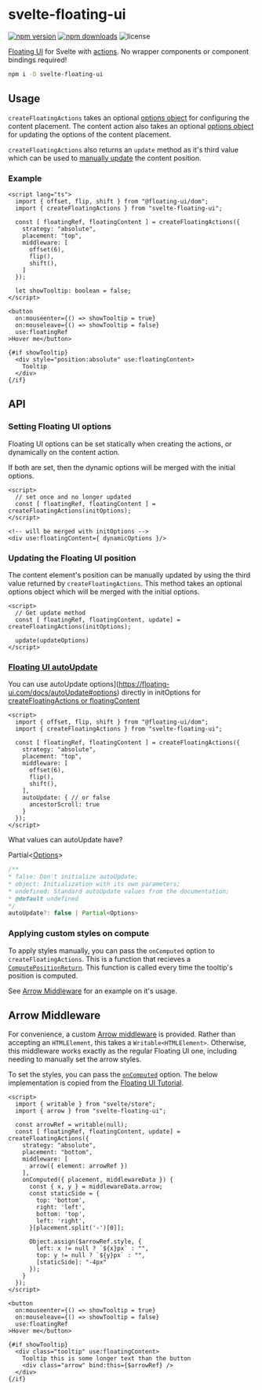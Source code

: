 # svelte-floating-ui

[![npm version](http://img.shields.io/npm/v/svelte-floating-ui.svg)](https://www.npmjs.com/package/svelte-floating-ui)
[![npm downloads](https://img.shields.io/npm/dm/svelte-floating-ui.svg)](https://www.npmjs.com/package/svelte-floating-ui)
![license](https://img.shields.io/npm/l/svelte-floating-ui)

[Floating UI](https://github.com/floating-ui/floating-ui/) for Svelte with [actions](https://svelte.dev/docs#use_action). No wrapper components or component bindings required!

```bash
npm i -D svelte-floating-ui
```

## Usage

`createFloatingActions` takes an optional [options object](https://floating-ui.com/docs/computePosition#options) for configuring the content placement. The content action also takes an optional [options object](https://floating-ui.com/docs/computePosition#options) for updating the options of the content placement.

`createFloatingActions` also returns an `update` method as it's third value which can be used to [manually update](https://floating-ui.com/docs/computePosition#updating) the content position.

### Example

```svelte
<script lang="ts">
  import { offset, flip, shift } from "@floating-ui/dom";
  import { createFloatingActions } from "svelte-floating-ui";

  const [ floatingRef, floatingContent ] = createFloatingActions({
    strategy: "absolute",
    placement: "top",
    middleware: [
      offset(6),
      flip(),
      shift(),
    ]
  });

  let showTooltip: boolean = false;
</script>

<button 
  on:mouseenter={() => showTooltip = true}
  on:mouseleave={() => showTooltip = false}
  use:floatingRef
>Hover me</button>

{#if showTooltip}
  <div style="position:absolute" use:floatingContent>
    Tooltip
  </div>
{/if}
```

## API

### Setting Floating UI options

Floating UI options can be set statically when creating the actions, or dynamically on the content action.

If both are set, then the dynamic options will be merged with the initial options.

```svelte
<script>
  // set once and no longer updated
  const [ floatingRef, floatingContent ] = createFloatingActions(initOptions);
</script>

<!-- will be merged with initOptions -->
<div use:floatingContent={ dynamicOptions }/>
```

### Updating the Floating UI position

The content element's position can be manually updated by using the third value returned by `createFloatingActions`. This method takes an optional options object which will be merged with the initial options.

```svelte
<script>
  // Get update method
  const [ floatingRef, floatingContent, update] = createFloatingActions(initOptions);

  update(updateOptions)
</script>
```

### [Floating UI autoUpdate](https://floating-ui.com/docs/autoUpdate)

You can use autoUpdate options](https://floating-ui.com/docs/autoUpdate#options) directly in initOptions for [createFloatingActions or floatingContent](https://github.com/fedorovvvv/svelte-floating-ui#example)

```svelte
<script>
  import { offset, flip, shift } from "@floating-ui/dom";
  import { createFloatingActions } from "svelte-floating-ui";

  const [ floatingRef, floatingContent ] = createFloatingActions({
    strategy: "absolute",
    placement: "top",
    middleware: [
      offset(6),
      flip(),
      shift(),
    ],
    autoUpdate: { // or false
      ancestorScroll: true
    }
  });
</script>
```

What values can autoUpdate have?

Partial<[Options](https://floating-ui.com/docs/autoUpdate#options)>
```ts
/**
* false: Don't initialize autoUpdate;
* object: Initialization with its own parameters;
* undefined: Standard autoUpdate values from the documentation;
* @default undefined
*/
autoUpdate?: false | Partial<Options>
```


### Applying custom styles on compute

To apply styles manually, you can pass the `onComputed` option to `createFloatingActions`. This is a function that recieves a [`ComputePositionReturn`](https://floating-ui.com/docs/computeposition#return-value). This function is called every time the tooltip's position is computed.

See [Arrow Middleware](#arrow-middleware) for an example on it's usage.

## Arrow Middleware

For convenience, a custom [Arrow middleware](https://floating-ui.com/docs/arrow) is provided. Rather than accepting an `HTMLElement`, this takes a `Writable<HTMLElement>`. Otherwise, this middleware works exactly as the regular Floating UI one, including needing to manually set the arrow styles.

To set the styles, you can pass the [`onComputed`](#applying-custom-styles-on-compute) option. The below implementation is copied from the [Floating UI Tutorial](https://floating-ui.com/docs/tutorial#arrow-middleware).

```svelte
<script>
  import { writable } from "svelte/store";
  import { arrow } from "svelte-floating-ui";

  const arrowRef = writable(null);
  const [ floatingRef, floatingContent, update] = createFloatingActions({
    strategy: "absolute",
    placement: "bottom",
    middleware: [
      arrow({ element: arrowRef })
    ],
    onComputed({ placement, middlewareData }) {
      const { x, y } = middlewareData.arrow;
      const staticSide = {
        top: 'bottom',
        right: 'left',
        bottom: 'top',
        left: 'right',
      }[placement.split('-')[0]];

      Object.assign($arrowRef.style, {
        left: x != null ? `${x}px` : "",
        top: y != null ? `${y}px` : "",
        [staticSide]: "-4px"
      });
    }
  });
</script>

<button 
  on:mouseenter={() => showTooltip = true}
  on:mouseleave={() => showTooltip = false}
  use:floatingRef
>Hover me</button>

{#if showTooltip}
  <div class="tooltip" use:floatingContent>
    Tooltip this is some longer text than the button
    <div class="arrow" bind:this={$arrowRef} />
  </div>
{/if}
```
